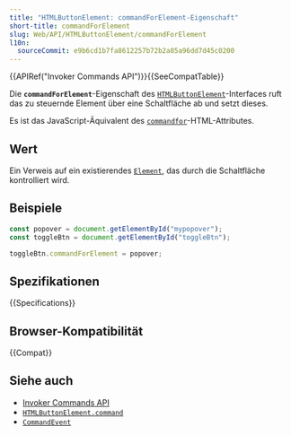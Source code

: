 ```yaml
---
title: "HTMLButtonElement: commandForElement-Eigenschaft"
short-title: commandForElement
slug: Web/API/HTMLButtonElement/commandForElement
l10n:
  sourceCommit: e9b6cd1b7fa8612257b72b2a85a96dd7d45c0200
---
```


{{APIRef("Invoker Commands API")}}{{SeeCompatTable}}

Die **`commandForElement`**-Eigenschaft des [`HTMLButtonElement`](/de/docs/Web/API/HTMLButtonElement)-Interfaces ruft das zu steuernde Element über eine Schaltfläche ab und setzt dieses.

Es ist das JavaScript-Äquivalent des [`commandfor`](/de/docs/Web/HTML/Reference/Elements/button#commandfor)-HTML-Attributes.

## Wert

Ein Verweis auf ein existierendes [`Element`](/de/docs/Web/API/Element), das durch die Schaltfläche kontrolliert wird.

## Beispiele

```js
const popover = document.getElementById("mypopover");
const toggleBtn = document.getElementById("toggleBtn");

toggleBtn.commandForElement = popover;
```

## Spezifikationen

{{Specifications}}

## Browser-Kompatibilität

{{Compat}}

## Siehe auch

- [Invoker Commands API](/de/docs/Web/API/Invoker_Commands_API)
- [`HTMLButtonElement.command`](/de/docs/Web/API/HTMLButtonElement/command)
- [`CommandEvent`](/de/docs/Web/API/CommandEvent)
